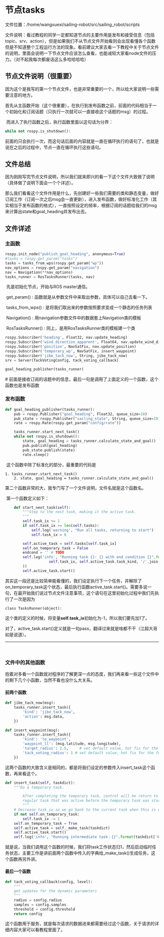 # 节点tasks

文件位置：/home/wangxuexi/sailing-robot/src/sailing_robot/scripts

文件说明：看过教程的同学一定都知道节点的主要作用是发布和接受信息（包括topic、srv、action），但是如果我们不从节点文件开始看则会出现看懂各个函数但是不知道整个工程运行方法的现象。看前建议大家去看一下教程中关于节点文件的说明，里面会说明一下节点文件应该怎么查看，也能减轻大家看node文件的压力。（对不起我每次都废话这么多哈哈哈哈）



## 节点文件说明（很重要）

​	因为这个是我写的第一个节点文件，也是非常重要的一个，所以给大家说明一些需要注意的地方。

​	首先从主函数开始（这个很重要），在执行到发布函数之前，前面的代码相当于一个初始化和订阅话题（只执行一次就可以一直接收这个话题的msg）的过程。

​	而进入了执行函数之后，执行函数里面以这句话为分界：

```python
while not rospy.is_shutdown():
```

前面的只会执行一次，而这句话后面的内容就是一直在循环执行的语句了，也就是说在之后的过程中，节点一直在循环执行这些语句。



## 文件总结

​	因为刚刚写完节点文件说明，所以我们就来即兴的看一下这个文件大致做了说明（具体做了说明下面会一个个详述）。

​	那么我们看看这个文件作用是什么，先创建好一些我们需要的类和静态变量，做好订阅工作（订阅一次之后msg会一直更新），进入发布函数，做好标准化工作（其实相当于发布函数的格式），一直按照设定的频率，根据订阅的话题给我们的msg来计算出state和goal_heading并发布出去。



## 文件详述

### 主函数

```python
rospy.init_node("publish_goal_heading", anonymous=True)
#tasks = rospy.get_param("tasks")
tasks = tasks_from_wps(rospy.get_param("wp"))
nav_options = rospy.get_param("navigation")
nav = Navigation(**nav_options)
tasks_runner = RosTasksRunner(tasks, nav)
```

​	先是初始化节点，开始与ROS master通信。

​	get_param() : 函数就是从参数文件中来取出参数，具体可以自己去看一下。

​	tasks_from_wps()	: 是将我们取出来的参数按照要求变成一个静态的任务列表

​	Navigation() : 用navigation参数文件中的数据套上Navigation类的模板

​	RosTasksRunner() : 同上，是用RosTasksRunner类的模板建一个类



```python
rospy.Subscriber('heading', Float32, nav.update_heading)
rospy.Subscriber('wind_direction_apparent', Float64, nav.update_wind_direction)
rospy.Subscriber('position', NavSatFix, nav.update_position)
rospy.Subscriber('temporary_wp', NavSatFix, insert_waypoint)
rospy.Subscriber('jibe_tack_now', String, jibe_tack_now)
srv = Server(TackVotingConfig, tack_voting_callback)

goal_heading_publisher(tasks_runner)
```

​#	前面是接收订阅的话题中的信息，最后一句是调用了上面定义的一个函数，这个函数也是发布函数



### 发布函数

```python
def goal_heading_publisher(tasks_runner):
    pub = rospy.Publisher("goal_heading", Float32, queue_size=10)
    pub_state = rospy.Publisher("sailing_state", String, queue_size=10)
    rate = rospy.Rate(rospy.get_param("config/rate"))

    tasks_runner.start_next_task()
    while not rospy.is_shutdown():
        state, goal_heading = tasks_runner.calculate_state_and_goal()
        pub.publish(goal_heading)
        pub_state.publish(state)
        rate.sleep()
```

​	这个函数中除了标准化的部分，最重要的代码是

 	1. tasks_runner.start_next_task()
		2. state, goal_heading = tasks_runner.calculate_state_and_goal()



​	第二个函数非常的大，我专门写了一个文件说明，文件名就是这个函数名。

​	第一个函数定义如下：

```python
    def start_next_task(self):
        """Step to the next task, making it the active task.
        """
        self.task_ix += 1
        if self.task_ix >= len(self.tasks):
            self.log('warning', "Run all tasks, returning to start")
            self.task_ix = 0

        self.active_task = self.tasks[self.task_ix]
        self.on_temporary_task = False
        endcond = '' # TODO
        self.log('info', "Running task {}: {} with end condition {}".format(
                    self.task_ix, self.active_task.task_kind, '/'.join(endcond)
        ))
        self.active_task.start()
```

​	其实这一段还是比较简单能看懂的，我们设定执行下一个任务，并解除了on_temporary_task这个状态，最后执行函数active_task.start()。需要多说一句，在最开始我们说过节点文件注意事项，这个语句在这里初始化过程中我们先执行了一次是因为

```
class TasksRunner(object):
```

这个类的定义的时候，将变量**self.task_ix**初始化为-1，所以我们要先加1了。

​	对了，active_task.start()定义就是一句pass，翻译过来就是啥都不干（江超大哥如是说道）。

------

​	

### 文件中的其他函数

​	抱着对多看一个函数就对程序的了解更深一点的态度，我们再来看一些这个文件中的剩下几个小函数，当然不看也没什么大关系。

#### 前两个函数

```python
def jibe_tack_now(msg):
    tasks_runner.insert_task({
        'kind': 'jibe_tack_now',
        'action': msg.data,
    })
    
def insert_waypoint(msg):
    tasks_runner.insert_task({
        'kind': 'to_waypoint',
        'waypoint_ll': (msg.latitude, msg.longitude),
        'target_radius': 2.5,     # set default value, hot fix for the force jibing node
        'tack_voting_radius': 1 # set default value, hot fix for the force jibing node
    })
```

​	这两个函数的大致含义是相同的，都是将我们设定的参数传入insert_task这个函数，再来看这个。

```python
def insert_task(self, taskdict):
    """Do a temporary task.

        After completing the temporary task, control will be return to the
        regular task that was active before the temporary task was started.
        """
    # Decrease task_ix so we go back to the current task when this is done.
    if not self.on_temporary_task:
        self.task_ix -= 1
    self.on_temporary_task = True
    self.active_task = self._make_task(taskdict)
    self.active_task.start()
    self.log('info', "Running intermediate task：{}".format(taskdict['kind']))
```

​	就是说，当我们调用这个函数的时候，我们将task工作状态归1，然后启动临时任务状态，主要工作是讲前面两个函数中传入的字典给_make_task()生成任务，这个函数再另外讲。



#### 最后一个函数

```python
def tack_voting_callback(config, level):
    """
    get updates for the dynamic parameters
    """
    radius = config.radius
    samples = config.samples
    threshold = config.threshold
    return config
```

​	这个函数用于服务，就是每次请求的数据进来都需要经过这个函数，关于请求的详细内容大家可以看教程里面了。
